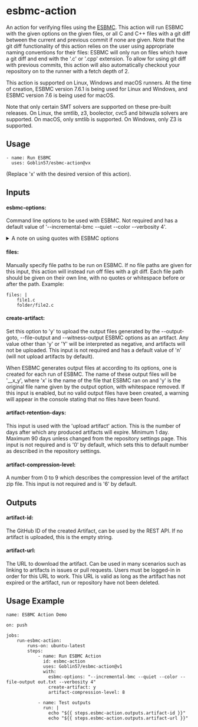 # esbmc-action

An action for verifying files using the [ESBMC](https://github.com/esbmc/esbmc). This action will run ESBMC with the given options on the given files, or all C and C++ files with a git diff between the current and previous commit if none are given. Note that the git diff functionality of this action relies on the user using appropriate naming conventions for their files: ESBMC will only run on files which have a git diff and end with the '.c' or '.cpp' extension. To allow for using git diff with previous commits, this action will also automatically checkout your repository on to the runner with a fetch depth of 2.

This action is supported on Linux, Windows and macOS runners. At the time of creation, ESBMC version 7.6.1 is being used for Linux and Windows, and ESBMC version 7.6 is being used for macOS.

Note that only certain SMT solvers are supported on these pre-built releases. On Linux, the smtlib, z3, boolector, cvc5 and bitwuzla solvers are supported. On macOS, only smtlib is supported. On Windows, only Z3 is supported.

## Usage

```
- name: Run ESBMC
  uses: Goblin57/esbmc-action@vx
```
(Replace 'x' with the desired version of this action).

## Inputs

#### esbmc-options:

Command line options to be used with ESBMC. Not required and has a default value of '--incremental-bmc --quiet --color --verbosity 4'.

<details>
<summary>A note on using quotes with ESBMC options</summary>
<br>
You may want to surround certain options with quotes so that you may use spaces in them, for example. Please note that you should use single quotes and not double quotes when doing this: using double quotes will break the action's shell scripts.

Additionally, when using quotes (single only) to surround the file names used with the output options --output-goto, --file-output and --witness-output, note that while on macOS and Linux runners, you can use single quotes and whitespace in them as you please, but for Windows runners, you can not use whitespace after the end of the file name.
</details>

#### files:

Manually specify file paths to be run on ESBMC. If no file paths are given for this input, this action will instead run off files with a git diff. Each file path should be given on their own line, with no quotes or whitespace before or after the path. Example:

```
files: |
    file1.c
    folder/file2.c
```

#### create-artifact:

Set this option to 'y' to upload the output files generated by the --output-goto, --file-output and --witness-output ESBMC options as an artifact. Any value other than 'y' or 'Y' will be interpreted as negative, and artifacts will not be uploaded. This input is not required and has a default value of 'n' (will not upload artifacts by default).

When ESBMC generates output files at according to its options, one is created for each run of ESBMC. The name of these output files will be '__x_y', where 'x' is the name of the file that ESBMC ran on and 'y' is the original file name given by the output option, with whitespace removed. If this input is enabled, but no valid output files have been created, a warning will appear in the console stating that no files have been found.

#### artifact-retention-days:

This input is used with the 'upload artifact' action. This is the number of days after which any produced artifacts will expire. Minimum 1 day. Maximum 90 days unless changed from the repository settings page. This input is not required and is '0' by default, which sets this to default number as described in the repository settings.

#### artifact-compression-level:

A number from 0 to 9 which describes the compression level of the artifact zip file. This input is not required and is '6' by default.


## Outputs

#### artifact-id:

The GitHub ID of the created Artifact, can be used by the REST API. If no artifact is uploaded, this is the empty string.

#### artifact-url:

The URL to download the artifact. Can be used in many scenarios such as linking to artifacts in issues or pull requests. Users must be logged-in in order for this URL to work. This URL is valid as long as the artifact has not expired or the artifact, run or repository have not been deleted.

## Usage Example

```
name: ESBMC Action Demo

on: push

jobs:
    run-esbmc-action:
        runs-on: ubuntu-latest
        steps:
            - name: Run ESBMC Action
              id: esbmc-action
              uses: Goblin57/esbmc-action@v1
              with:
                esbmc-options: "--incremental-bmc --quiet --color --file-output out.txt --verbosity 4"
                create-artifact: y
                artifact-compression-level: 8
            
            - name: Test outputs
              run: |
                echo "${{ steps.esbmc-action.outputs.artifact-id }}"
                echo "${{ steps.esbmc-action.outputs.artifact-url }}"
```